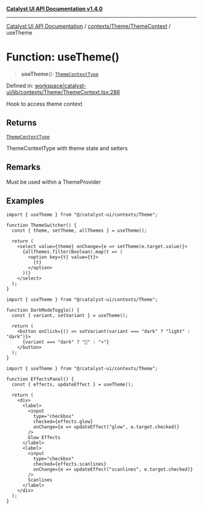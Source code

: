 [**Catalyst UI API Documentation v1.4.0**](../../../../README.md)

---

[Catalyst UI API Documentation](../../../../README.md) / [contexts/Theme/ThemeContext](../README.md) / useTheme

# Function: useTheme()

> **useTheme**(): [`ThemeContextType`](../interfaces/ThemeContextType.md)

Defined in: [workspace/catalyst-ui/lib/contexts/Theme/ThemeContext.tsx:286](https://github.com/TheBranchDriftCatalyst/catalyst-ui/blob/main/lib/contexts/Theme/ThemeContext.tsx#L286)

Hook to access theme context

## Returns

[`ThemeContextType`](../interfaces/ThemeContextType.md)

ThemeContextType with theme state and setters

## Remarks

Must be used within a ThemeProvider

## Examples

```tsx
import { useTheme } from "@/catalyst-ui/contexts/Theme";

function ThemeSwitcher() {
  const { theme, setTheme, allThemes } = useTheme();

  return (
    <select value={theme} onChange={e => setTheme(e.target.value)}>
      {allThemes.filter(Boolean).map(t => (
        <option key={t} value={t}>
          {t}
        </option>
      ))}
    </select>
  );
}
```

```tsx
import { useTheme } from "@/catalyst-ui/contexts/Theme";

function DarkModeToggle() {
  const { variant, setVariant } = useTheme();

  return (
    <button onClick={() => setVariant(variant === "dark" ? "light" : "dark")}>
      {variant === "dark" ? "🌙" : "☀️"}
    </button>
  );
}
```

```tsx
import { useTheme } from "@/catalyst-ui/contexts/Theme";

function EffectsPanel() {
  const { effects, updateEffect } = useTheme();

  return (
    <div>
      <label>
        <input
          type="checkbox"
          checked={effects.glow}
          onChange={e => updateEffect("glow", e.target.checked)}
        />
        Glow Effects
      </label>
      <label>
        <input
          type="checkbox"
          checked={effects.scanlines}
          onChange={e => updateEffect("scanlines", e.target.checked)}
        />
        Scanlines
      </label>
    </div>
  );
}
```
